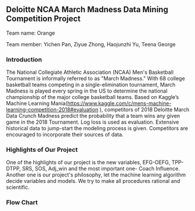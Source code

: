 ## Deloitte NCAA March Madness Data Mining Competition Project

Team name: Orange

Team member: Yichen Pan, Ziyue Zhong, Haojunzhi Yu, Teena George

### Introduction

The National Collegiate Athletic Association (NCAA) Men's Basketball Tournament is informally referred to as "March Madness." With 68 college basketball teams competing in a single-elimination tournament, March Madness is played every spring in the US to determine the national championship of the major college basketball teams. Based on Kaggle’s Machine Learning Mania(https://www.kaggle.com/c/mens-machine-learning-competition-2018#evaluation ), competitors of 2018 Deloitte March Data Crunch Madness predict the probability that a team wins any given game in the 2018 Tournament. Log loss is used as evaluation. Extensive historical data to jump-start the modeling process is given. Competitors are encouraged to incorporate their sources of data.

### Highlights of Our Project

One of the highlights of our project is the new variables, EFG-OEFG, TPP-DTPP, SRS, SOS, Adj_win and the most important one- Coach Influence. Another one is our project's philosophy, let the machine learning algorithm decide variables and models. We try to make all procedures rational and scientific.

### Flow Chart







